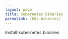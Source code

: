 ```yaml
---
layout: page
title: Kubernetes binaries
permalink: /k8s-binaries/
---
```


Install kubernetes binaries